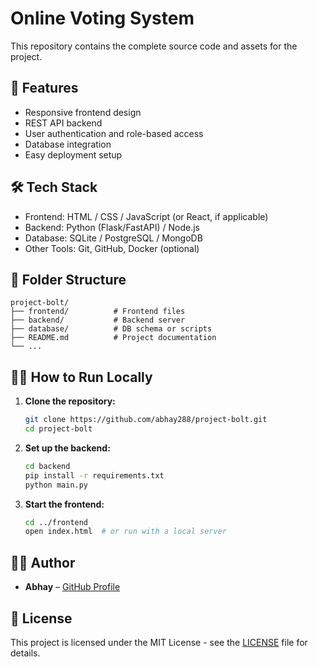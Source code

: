 # Online Voting System

This repository contains the complete source code and assets for the project.

## 🚀 Features

- Responsive frontend design
- REST API backend
- User authentication and role-based access
- Database integration
- Easy deployment setup

## 🛠️ Tech Stack

- Frontend: HTML / CSS / JavaScript (or React, if applicable)
- Backend: Python (Flask/FastAPI) / Node.js
- Database: SQLite / PostgreSQL / MongoDB
- Other Tools: Git, GitHub, Docker (optional)

## 📁 Folder Structure

```
project-bolt/
├── frontend/          # Frontend files
├── backend/           # Backend server
├── database/          # DB schema or scripts
├── README.md          # Project documentation
└── ...
```

## 🧑‍💻 How to Run Locally

1. **Clone the repository:**

   ```bash
   git clone https://github.com/abhay288/project-bolt.git
   cd project-bolt
   ```

2. **Set up the backend:**

   ```bash
   cd backend
   pip install -r requirements.txt
   python main.py
   ```

3. **Start the frontend:**

   ```bash
   cd ../frontend
   open index.html  # or run with a local server
   ```

## 🙋‍♂️ Author

- **Abhay** – [GitHub Profile](https://github.com/abhay288)

## 📜 License

This project is licensed under the MIT License - see the [LICENSE](LICENSE) file for details.
